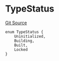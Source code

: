 # TypeStatus
[Git Source](https://github.com/metacontract/mc/blob/d41f04df9ea19494be75c66f344b8104caf03cd2/resources/devkit/api-reference/Flattened.sol)


```solidity
enum TypeStatus {
    Uninitialized,
    Building,
    Built,
    Locked
}
```

